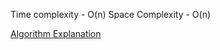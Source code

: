 Time complexity - O(n)
Space Complexity - O(n)

[Algorithm Explanation](https://www.techiedelight.com/program-to-find-nth-fibonacci-number/)
